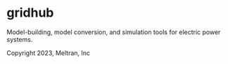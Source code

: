 # gridhub
Model-building, model conversion, and simulation tools for electric power systems.

Copyright 2023, Meltran, Inc

